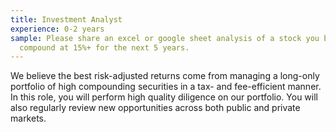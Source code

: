 ```yaml
---
title: Investment Analyst
experience: 0-2 years
sample: Please share an excel or google sheet analysis of a stock you believe will
  compound at 15%+ for the next 5 years.
---
```


We believe the best risk-adjusted returns come from managing a long-only portfolio of high compounding securities in a tax- and fee-efficient manner. In this role, you will perform high quality diligence on our portfolio. You will also regularly review new opportunities across both public and private markets. 
